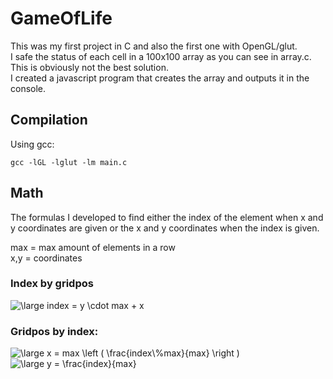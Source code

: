 # GameOfLife  
This was my first project in C and also the first one with OpenGL/glut.  
I safe the status of each cell in a 100x100 array as you can see in array.c. This is obviously not the best solution.  
I created a javascript program that creates the array and outputs it in the console.    

## Compilation
Using gcc:  
```
gcc -lGL -lglut -lm main.c
```

## Math  
The formulas I developed to find either the index of the element when x and y coordinates are given or the x and y coordinates when the index is given.   
  
max = max amount of elements in a row  
x,y = coordinates  
  
### Index by gridpos
<img src="https://latex.codecogs.com/gif.latex?\large&space;index&space;=&space;y&space;\cdot&space;max&space;&plus;&space;x" title="\large index = y \cdot max + x" />

### Gridpos by index:  
<img src="https://latex.codecogs.com/gif.latex?\large&space;x&space;=&space;max&space;\left&space;(&space;\frac{index\%max}{max}&space;\right&space;)" title="\large x = max \left ( \frac{index\%max}{max} \right )" />  
  
<img src="https://latex.codecogs.com/gif.latex?\large&space;y&space;=&space;\frac{index}{max}" title="\large y = \frac{index}{max}" />

